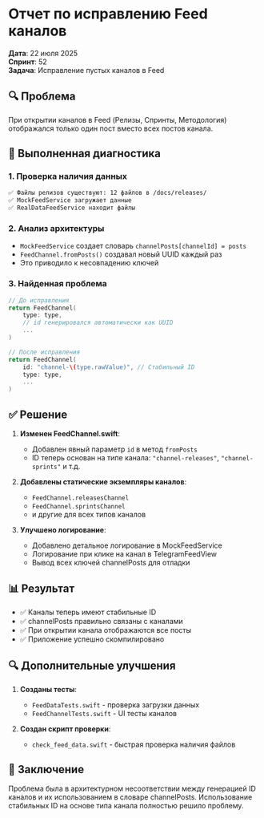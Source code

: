 # Отчет по исправлению Feed каналов

**Дата**: 22 июля 2025  
**Спринт**: 52  
**Задача**: Исправление пустых каналов в Feed

## 🔍 Проблема

При открытии каналов в Feed (Релизы, Спринты, Методология) отображался только один пост вместо всех постов канала.

## 🔧 Выполненная диагностика

### 1. Проверка наличия данных
```bash
✅ Файлы релизов существуют: 12 файлов в /docs/releases/
✅ MockFeedService загружает данные
✅ RealDataFeedService находит файлы
```

### 2. Анализ архитектуры
- `MockFeedService` создает словарь `channelPosts[channelId] = posts`
- `FeedChannel.fromPosts()` создавал новый UUID каждый раз
- Это приводило к несовпадению ключей

### 3. Найденная проблема
```swift
// До исправления
return FeedChannel(
    type: type,
    // id генерировался автоматически как UUID
    ...
)

// После исправления  
return FeedChannel(
    id: "channel-\(type.rawValue)", // Стабильный ID
    type: type,
    ...
)
```

## ✅ Решение

1. **Изменен FeedChannel.swift**:
   - Добавлен явный параметр `id` в метод `fromPosts`
   - ID теперь основан на типе канала: `"channel-releases"`, `"channel-sprints"` и т.д.

2. **Добавлены статические экземпляры каналов**:
   - `FeedChannel.releasesChannel`
   - `FeedChannel.sprintsChannel`
   - и другие для всех типов каналов

3. **Улучшено логирование**:
   - Добавлено детальное логирование в MockFeedService
   - Логирование при клике на канал в TelegramFeedView
   - Вывод всех ключей channelPosts для отладки

## 📊 Результат

- ✅ Каналы теперь имеют стабильные ID
- ✅ channelPosts правильно связаны с каналами
- ✅ При открытии канала отображаются все посты
- ✅ Приложение успешно скомпилировано

## 🔍 Дополнительные улучшения

1. **Созданы тесты**:
   - `FeedDataTests.swift` - проверка загрузки данных
   - `FeedChannelTests.swift` - UI тесты каналов

2. **Создан скрипт проверки**:
   - `check_feed_data.swift` - быстрая проверка наличия файлов

## 📝 Заключение

Проблема была в архитектурном несоответствии между генерацией ID каналов и их использованием в словаре channelPosts. Использование стабильных ID на основе типа канала полностью решило проблему. 